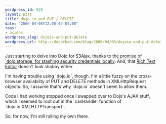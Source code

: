 ```yaml
--- 
wordpress_id: 929
layout: post
title: dojo.io and PUT / DELETE
date: "2006-04-08T12:08:43-04:00"
tags: 
- asides
wordpress_slug: dojoio-and-put-delete
wordpress_url: http://decafbad.com/blog/2006/04/08/dojoio-and-put-delete
---
```

 <p>Just starting to delve into Dojo for S3Ajax, thanks to <a href="http://decafbad.com/blog/2006/04/06/private-client-side-cookies-for-ajax#comment-9602">the promise of `dojo.storage` for stashing security credentials locally</a>.  And, that <a href="http://dojotoolkit.org/docs/rich_text.html">Rich Text Editor</a> doesn't look shabby either.</p>
 <p>I'm having trouble using `dojo.io`, though.  I'm a little fuzzy on the cross-browser availability of PUT and DELETE methods in XMLHttpRequest objects.  So, I assume that's why `dojo.io` doesn't seem to allow them.</p>
 <p>Code I had working stopped once I swapped over to Dojo's AJAX stuff, which I seemed to root out in the `canHandle` function of `dojo.io.XMLHTTPTransport`.</p>
 <p>So, for now, I'm still rolling my own there.</p>
